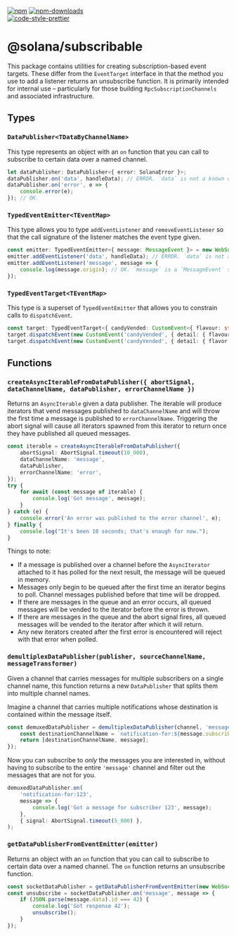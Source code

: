 [![npm][npm-image]][npm-url]
[![npm-downloads][npm-downloads-image]][npm-url]
<br />
[![code-style-prettier][code-style-prettier-image]][code-style-prettier-url]

[code-style-prettier-image]: https://img.shields.io/badge/code_style-prettier-ff69b4.svg?style=flat-square
[code-style-prettier-url]: https://github.com/prettier/prettier
[npm-downloads-image]: https://img.shields.io/npm/dm/@solana/subscribable/rc.svg?style=flat
[npm-image]: https://img.shields.io/npm/v/@solana/subscribable/rc.svg?style=flat
[npm-url]: https://www.npmjs.com/package/@solana/subscribable/v/rc

# @solana/subscribable

This package contains utilities for creating subscription-based event targets. These differ from the `EventTarget` interface in that the method you use to add a listener returns an unsubscribe function. It is primarily intended for internal use &ndash; particularly for those building `RpcSubscriptionChannels` and associated infrastructure.

## Types

### `DataPublisher<TDataByChannelName>`

This type represents an object with an `on` function that you can call to subscribe to certain data over a named channel.

```ts
let dataPublisher: DataPublisher<{ error: SolanaError }>;
dataPublisher.on('data', handleData); // ERROR. `data` is not a known channel name.
dataPublisher.on('error', e => {
    console.error(e);
}); // OK.
```

### `TypedEventEmitter<TEventMap>`

This type allows you to type `addEventListener` and `removeEventListener` so that the call signature of the listener matches the event type given.

```ts
const emitter: TypedEventEmitter<{ message: MessageEvent }> = new WebSocket('wss://api.devnet.solana.com');
emitter.addEventListener('data', handleData); // ERROR. `data` is not a known event type.
emitter.addEventListener('message', message => {
    console.log(message.origin); // OK. `message` is a `MessageEvent` so it has an `origin` property.
});
```

### `TypedEventTarget<TEventMap>`

This type is a superset of `TypedEventEmitter` that allows you to constrain calls to `dispatchEvent`.

```ts
const target: TypedEventTarget<{ candyVended: CustomEvent<{ flavour: string }> }> = new EventTarget();
target.dispatchEvent(new CustomEvent('candyVended', { detail: { flavour: 'raspberry' } })); // OK.
target.dispatchEvent(new CustomEvent('candyVended', { detail: { flavor: 'raspberry' } })); // ERROR. Misspelling in detail.
```

## Functions

### `createAsyncIterableFromDataPublisher({ abortSignal, dataChannelName, dataPublisher, errorChannelName })`

Returns an `AsyncIterable` given a data publisher. The iterable will produce iterators that vend messages published to `dataChannelName` and will throw the first time a message is published to `errorChannelName`. Triggering the abort signal will cause all iterators spawned from this iterator to return once they have published all queued messages.

```ts
const iterable = createAsyncIterableFromDataPublisher({
    abortSignal: AbortSignal.timeout(10_000),
    dataChannelName: 'message',
    dataPublisher,
    errorChannelName: 'error',
});
try {
    for await (const message of iterable) {
        console.log('Got message', message);
    }
} catch (e) {
    console.error('An error was published to the error channel', e);
} finally {
    console.log("It's been 10 seconds; that's enough for now.");
}
```

Things to note:

-   If a message is published over a channel before the `AsyncIterator` attached to it has polled for the next result, the message will be queued in memory.
-   Messages only begin to be queued after the first time an iterator begins to poll. Channel messages published before that time will be dropped.
-   If there are messages in the queue and an error occurs, all queued messages will be vended to the iterator before the error is thrown.
-   If there are messages in the queue and the abort signal fires, all queued messages will be vended to the iterator after which it will return.
-   Any new iterators created after the first error is encountered will reject with that error when polled.

### `demultiplexDataPublisher(publisher, sourceChannelName, messageTransformer)`

Given a channel that carries messages for multiple subscribers on a single channel name, this function returns a new `DataPublisher` that splits them into multiple channel names.

Imagine a channel that carries multiple notifications whose destination is contained within the message itself.

```ts
const demuxedDataPublisher = demultiplexDataPublisher(channel, 'message', message => {
    const destinationChannelName = `notification-for:${message.subscriberId}`;
    return [destinationChannelName, message];
});
```

Now you can subscribe to _only_ the messages you are interested in, without having to subscribe to the entire `'message'` channel and filter out the messages that are not for you.

```ts
demuxedDataPublisher.on(
    'notification-for:123',
    message => {
        console.log('Got a message for subscriber 123', message);
    },
    { signal: AbortSignal.timeout(5_000) },
);
```

### `getDataPublisherFromEventEmitter(emitter)`

Returns an object with an `on` function that you can call to subscribe to certain data over a named channel. The `on` function returns an unsubscribe function.

```ts
const socketDataPublisher = getDataPublisherFromEventEmitter(new WebSocket('wss://api.devnet.solana.com'));
const unsubscribe = socketDataPublisher.on('message', message => {
    if (JSON.parse(message.data).id === 42) {
        console.log('Got response 42');
        unsubscribe();
    }
});
```

